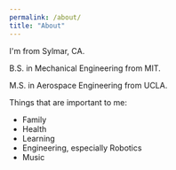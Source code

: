 ```yaml
---
permalink: /about/
title: "About"
---
```


I'm from Sylmar, CA.

B.S. in Mechanical Engineering from MIT.

M.S. in Aerospace Engineering from UCLA.

Things that are important to me:
- Family
- Health
- Learning
- Engineering, especially Robotics
- Music
